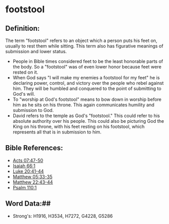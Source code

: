 # footstool #

## Definition: ##

The term "footstool" refers to an object which a person puts his feet on, usually to rest them while sitting. This term also has figurative meanings of submission and lower status.

* People in Bible times considered feet to be the least honorable parts of the body. So a "footstool" was of even lower honor because feet were rested on it.
* When God says "I will make my enemies a footstool for my feet" he is declaring power, control, and victory over the people who rebel against him. They will be humbled and conquered to the point of submitting to God's will.
* To "worship at God's footstool" means to bow down in worship before him as he sits on his throne. This again communicates humility and submission to God.
* David refers to the temple as God's "footstool." This could refer to his absolute authority over his people. This could also be picturing God the King on his throne, with his feet resting on his footstool, which represents all that is in submission to him.

## Bible References: ##

* [Acts 07:47-50](rc://en/tn/help/act/07/47)
* [Isaiah 66:1](rc://en/tn/help/isa/66/01)
* [Luke 20:41-44](rc://en/tn/help/luk/20/41)
* [Matthew 05:33-35](rc://en/tn/help/mat/05/33)
* [Matthew 22:43-44](rc://en/tn/help/mat/22/43)
* [Psalm 110:1](rc://en/tn/help/psa/110/001)

## Word Data:##

* Strong's: H1916, H3534, H7272, G4228, G5286
